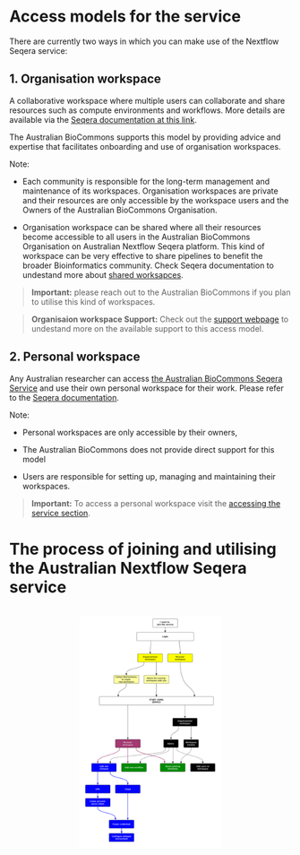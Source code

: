 
# Access models for the service

There are currently two ways in which you can make use of the Nextflow Seqera service:

## 1. Organisation workspace

A collaborative workspace where multiple users can collaborate and share resources such as compute environments and workflows. More details are available via the [Seqera documentation at this link](https://docs.seqera.io/latest/orgs-and-teams/workspace-management/). 

The Australian BioCommons supports this model by providing advice and expertise that facilitates onboarding and use of organisation workspaces. 

Note: 

- Each community is responsible for the long-term management and maintenance of its workspaces.
Organisation workspaces are private and their resources are only accessible by the workspace users and the Owners of the Australian BioCommons Organisation.

- Organisation workspace can be shared where all their resources become accessible to all users in the Australian BioCommons Organisation on Australian Nextflow Seqera platform. This kind of workspace can be very effective to share pipelines to benefit the broader Bioinformatics community. Check Seqera documentation to undestand more about [shared worksapces](https://docs.seqera.io/latest/orgs-and-teams/shared-workspaces/).

> **Important:**
> please reach out to the Australian BioCommons if you plan to utilise this kind of workspaces.

> **Organisaion workspace Support:**
> Check out the [support webpage](/main/support.md) to undestand more on the available support to this access model.


## 2. Personal workspace
Any Australian researcher can access [the Australian BioCommons Seqera Service](http://seqera.services.biocommons.org.au/) and use their own personal workspace for their work. Please refer to the [Seqera documentation](https://docs.seqera.io/latest/getting-started/workspace/). 

Note:

- Personal workspaces are only accessible by their owners,

- The Australian BioCommons does not provide direct support for this model

- Users are responsible for setting up, managing and maintaining their workspaces. 

> **Important:**
> To access a personal workspace visit the [accessing the service section](/user-guide/service-access.md).

# The process of joining and utilising the Australian Nextflow Seqera service

<br/>
<div style="text-align:center"><img width="50%" src="../assets/doc_img/seqera-process.png"/></div>
<br/>